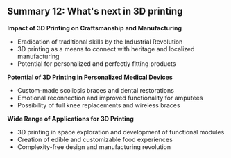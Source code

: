 ## Summary 12: What's next in 3D printing

**Impact of 3D Printing on Craftsmanship and Manufacturing**

- Eradication of traditional skills by the Industrial Revolution
- 3D printing as a means to connect with heritage and localized manufacturing
- Potential for personalized and perfectly fitting products

**Potential of 3D Printing in Personalized Medical Devices**

- Custom-made scoliosis braces and dental restorations
- Emotional reconnection and improved functionality for amputees
- Possibility of full knee replacements and wireless braces

**Wide Range of Applications for 3D Printing**

- 3D printing in space exploration and development of functional modules
- Creation of edible and customizable food experiences
- Complexity-free design and manufacturing revolution